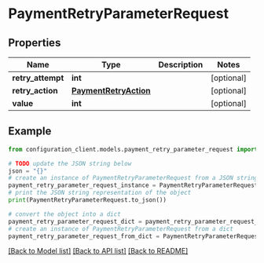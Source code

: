 # PaymentRetryParameterRequest


## Properties

Name | Type | Description | Notes
------------ | ------------- | ------------- | -------------
**retry_attempt** | **int** |  | [optional] 
**retry_action** | [**PaymentRetryAction**](PaymentRetryAction.md) |  | [optional] 
**value** | **int** |  | [optional] 

## Example

```python
from configuration_client.models.payment_retry_parameter_request import PaymentRetryParameterRequest

# TODO update the JSON string below
json = "{}"
# create an instance of PaymentRetryParameterRequest from a JSON string
payment_retry_parameter_request_instance = PaymentRetryParameterRequest.from_json(json)
# print the JSON string representation of the object
print(PaymentRetryParameterRequest.to_json())

# convert the object into a dict
payment_retry_parameter_request_dict = payment_retry_parameter_request_instance.to_dict()
# create an instance of PaymentRetryParameterRequest from a dict
payment_retry_parameter_request_from_dict = PaymentRetryParameterRequest.from_dict(payment_retry_parameter_request_dict)
```
[[Back to Model list]](../README.md#documentation-for-models) [[Back to API list]](../README.md#documentation-for-api-endpoints) [[Back to README]](../README.md)


